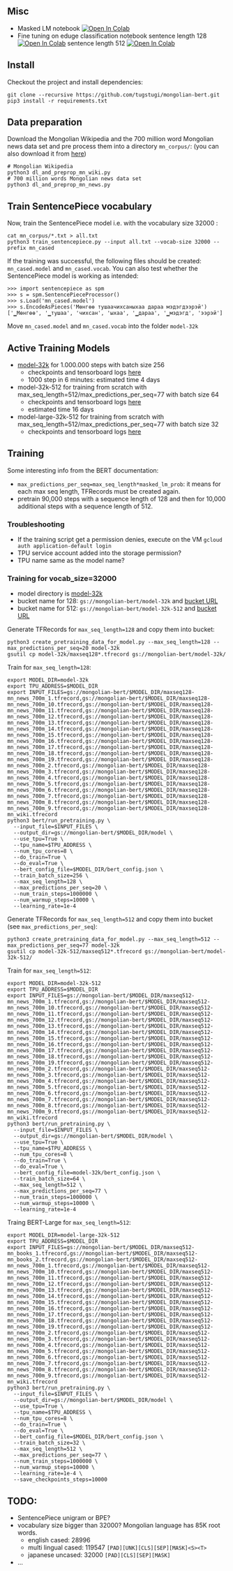 ## Misc

* Masked LM notebook [![Open In Colab](https://colab.research.google.com/assets/colab-badge.svg)](https://colab.research.google.com/github/tugstugi/mongolian-bert/blob/master/notebooks/MaskedLM.ipynb)
* Fine tuning on eduge classification notebook 
  sentence length 128 [![Open In Colab](https://colab.research.google.com/assets/colab-badge.svg)](https://colab.research.google.com/drive/10CLQcGpXfJ_MbkpfVHdzVORmow3M1xXr) 
  sentence length 512 [![Open In Colab](https://colab.research.google.com/assets/colab-badge.svg)](https://colab.research.google.com/drive/1CnGd2OnNDlxe6ZUjmOa7zg__CcKk5X85)

## Install

Checkout the project and install dependencies:
```
git clone --recursive https://github.com/tugstugi/mongolian-bert.git
pip3 install -r requirements.txt
```


## Data preparation

Download the Mongolian Wikipedia and the 700 million word Mongolian news data set and pre process them into a directory `mn_corpus/`:
(you can also download it from [here](https://www.dropbox.com/s/l4wldeuyzi0x26k/mn_corpus.tar.gz?dl=1))
```
# Mongolian Wikipedia
python3 dl_and_preprop_mn_wiki.py
# 700 million words Mongolian news data set
python3 dl_and_preprop_mn_news.py
```

## Train SentencePiece vocabulary

Now, train the SentencePiece model i.e. with the vocabulary size 32000 :
```
cat mn_corpus/*.txt > all.txt
python3 train_sentencepiece.py --input all.txt --vocab-size 32000 --prefix mn_cased
```
If the training was successful, the following files should be created: `mn_cased.model` and `mn_cased.vocab`.
You can also test whether the SentencePiece model is working as intended:
```
>>> import sentencepiece as spm
>>> s = spm.SentencePieceProcessor()
>>> s.Load('mn_cased.model')
>>> s.EncodeAsPieces('Мөнгөө тушаачихсаныхаа дараа мэдэгдээрэй')
['▁Мөнгөө', '▁тушаа', 'чихсан', 'ыхаа', '▁дараа', '▁мэдэгд', 'ээрэй']
```
Move `mn_cased.model` and `mn_cased.vocab` into the folder `model-32k`


## Active Training Models

* [model-32k](model-32k) for 1.000.000 steps with batch size 256
  * checkpoints and tensorboard logs [here](https://console.cloud.google.com/storage/browser/mongolian-bert/model-32k/model)
  * 1000 step in 6 minutes: estimated time 4 days
* model-32k-512 for training from scratch with max_seq_length=512/max_predictions_per_seq=77 with batch size 64
  * checkpoints and tensorboard logs [here](https://console.cloud.google.com/storage/browser/mongolian-bert/model-32k-512/model)
  * estimated time 16 days
* model-large-32k-512 for training from scratch with max_seq_length=512/max_predictions_per_seq=77 with batch size 32
  * checkpoints and tensorboard logs [here](https://console.cloud.google.com/storage/browser/mongolian-bert/model-large-32k-512/model)


## Training

Some interesting info from the BERT documentation:
* `max_predictions_per_seq=max_seq_length*masked_lm_prob`: it means for each max seq length, TFRecords must be created again.
* pretrain 90,000 steps with a sequence length of 128 and then for 10,000 additional steps with a sequence length of 512.


### Troubleshooting
* If the training script get a permission denies, execute on the VM `gcloud auth application-default login`
* TPU service account added into the storage permission?
* TPU name same as the model name?


### Training for vocab_size=32000
* model directory is [model-32k](model-32k)
* bucket name for 128: `gs://mongolian-bert/model-32k` and [bucket URL](https://console.cloud.google.com/storage/browser/mongolian-bert/model-32k)
* bucket name for 512: `gs://mongolian-bert/model-32k-512` and [bucket URL](https://console.cloud.google.com/storage/browser/mongolian-bert/model-32k-512)

Generate TFRecords for `max_seq_length=128` and copy them into bucket:
```
python3 create_pretraining_data_for_model.py --max_seq_length=128 --max_predictions_per_seq=20 model-32k
gsutil cp model-32k/maxseq128*.tfrecord gs://mongolian-bert/model-32k/
```

Train for `max_seq_length=128`:
```
export MODEL_DIR=model-32k
export TPU_ADDRESS=$MODEL_DIR
export INPUT_FILES=gs://mongolian-bert/$MODEL_DIR/maxseq128-mn_news_700m_1.tfrecord,gs://mongolian-bert/$MODEL_DIR/maxseq128-mn_news_700m_10.tfrecord,gs://mongolian-bert/$MODEL_DIR/maxseq128-mn_news_700m_11.tfrecord,gs://mongolian-bert/$MODEL_DIR/maxseq128-mn_news_700m_12.tfrecord,gs://mongolian-bert/$MODEL_DIR/maxseq128-mn_news_700m_13.tfrecord,gs://mongolian-bert/$MODEL_DIR/maxseq128-mn_news_700m_14.tfrecord,gs://mongolian-bert/$MODEL_DIR/maxseq128-mn_news_700m_15.tfrecord,gs://mongolian-bert/$MODEL_DIR/maxseq128-mn_news_700m_16.tfrecord,gs://mongolian-bert/$MODEL_DIR/maxseq128-mn_news_700m_17.tfrecord,gs://mongolian-bert/$MODEL_DIR/maxseq128-mn_news_700m_18.tfrecord,gs://mongolian-bert/$MODEL_DIR/maxseq128-mn_news_700m_19.tfrecord,gs://mongolian-bert/$MODEL_DIR/maxseq128-mn_news_700m_2.tfrecord,gs://mongolian-bert/$MODEL_DIR/maxseq128-mn_news_700m_3.tfrecord,gs://mongolian-bert/$MODEL_DIR/maxseq128-mn_news_700m_4.tfrecord,gs://mongolian-bert/$MODEL_DIR/maxseq128-mn_news_700m_5.tfrecord,gs://mongolian-bert/$MODEL_DIR/maxseq128-mn_news_700m_6.tfrecord,gs://mongolian-bert/$MODEL_DIR/maxseq128-mn_news_700m_7.tfrecord,gs://mongolian-bert/$MODEL_DIR/maxseq128-mn_news_700m_8.tfrecord,gs://mongolian-bert/$MODEL_DIR/maxseq128-mn_news_700m_9.tfrecord,gs://mongolian-bert/$MODEL_DIR/maxseq128-mn_wiki.tfrecord
python3 bert/run_pretraining.py \
  --input_file=$INPUT_FILES \
  --output_dir=gs://mongolian-bert/$MODEL_DIR/model \
  --use_tpu=True \
  --tpu_name=$TPU_ADDRESS \
  --num_tpu_cores=8 \
  --do_train=True \
  --do_eval=True \
  --bert_config_file=$MODEL_DIR/bert_config.json \
  --train_batch_size=256 \
  --max_seq_length=128 \
  --max_predictions_per_seq=20 \
  --num_train_steps=1000000 \
  --num_warmup_steps=10000 \
  --learning_rate=1e-4
```

Generate TFRecords for `max_seq_length=512` and copy them into bucket (see `max_predictions_per_seq`):
```
python3 create_pretraining_data_for_model.py --max_seq_length=512 --max_predictions_per_seq=77 model-32k
gsutil cp model-32k-512/maxseq512*.tfrecord gs://mongolian-bert/model-32k-512/
```
Train for `max_seq_length=512`:
```
export MODEL_DIR=model-32k-512
export TPU_ADDRESS=$MODEL_DIR
export INPUT_FILES=gs://mongolian-bert/$MODEL_DIR/maxseq512-mn_news_700m_1.tfrecord,gs://mongolian-bert/$MODEL_DIR/maxseq512-mn_news_700m_10.tfrecord,gs://mongolian-bert/$MODEL_DIR/maxseq512-mn_news_700m_11.tfrecord,gs://mongolian-bert/$MODEL_DIR/maxseq512-mn_news_700m_12.tfrecord,gs://mongolian-bert/$MODEL_DIR/maxseq512-mn_news_700m_13.tfrecord,gs://mongolian-bert/$MODEL_DIR/maxseq512-mn_news_700m_14.tfrecord,gs://mongolian-bert/$MODEL_DIR/maxseq512-mn_news_700m_15.tfrecord,gs://mongolian-bert/$MODEL_DIR/maxseq512-mn_news_700m_16.tfrecord,gs://mongolian-bert/$MODEL_DIR/maxseq512-mn_news_700m_17.tfrecord,gs://mongolian-bert/$MODEL_DIR/maxseq512-mn_news_700m_18.tfrecord,gs://mongolian-bert/$MODEL_DIR/maxseq512-mn_news_700m_19.tfrecord,gs://mongolian-bert/$MODEL_DIR/maxseq512-mn_news_700m_2.tfrecord,gs://mongolian-bert/$MODEL_DIR/maxseq512-mn_news_700m_3.tfrecord,gs://mongolian-bert/$MODEL_DIR/maxseq512-mn_news_700m_4.tfrecord,gs://mongolian-bert/$MODEL_DIR/maxseq512-mn_news_700m_5.tfrecord,gs://mongolian-bert/$MODEL_DIR/maxseq512-mn_news_700m_6.tfrecord,gs://mongolian-bert/$MODEL_DIR/maxseq512-mn_news_700m_7.tfrecord,gs://mongolian-bert/$MODEL_DIR/maxseq512-mn_news_700m_8.tfrecord,gs://mongolian-bert/$MODEL_DIR/maxseq512-mn_news_700m_9.tfrecord,gs://mongolian-bert/$MODEL_DIR/maxseq512-mn_wiki.tfrecord
python3 bert/run_pretraining.py \
  --input_file=$INPUT_FILES \
  --output_dir=gs://mongolian-bert/$MODEL_DIR/model \
  --use_tpu=True \
  --tpu_name=$TPU_ADDRESS \
  --num_tpu_cores=8 \
  --do_train=True \
  --do_eval=True \
  --bert_config_file=model-32k/bert_config.json \
  --train_batch_size=64 \
  --max_seq_length=512 \
  --max_predictions_per_seq=77 \
  --num_train_steps=1000000 \
  --num_warmup_steps=10000 \
  --learning_rate=1e-4
```

Traing BERT-Large for `max_seq_length=512`:
```
export MODEL_DIR=model-large-32k-512
export TPU_ADDRESS=$MODEL_DIR
export INPUT_FILES=gs://mongolian-bert/$MODEL_DIR/maxseq512-mn_books_1.tfrecord,gs://mongolian-bert/$MODEL_DIR/maxseq512-mn_books_2.tfrecord,gs://mongolian-bert/$MODEL_DIR/maxseq512-mn_news_700m_1.tfrecord,gs://mongolian-bert/$MODEL_DIR/maxseq512-mn_news_700m_10.tfrecord,gs://mongolian-bert/$MODEL_DIR/maxseq512-mn_news_700m_11.tfrecord,gs://mongolian-bert/$MODEL_DIR/maxseq512-mn_news_700m_12.tfrecord,gs://mongolian-bert/$MODEL_DIR/maxseq512-mn_news_700m_13.tfrecord,gs://mongolian-bert/$MODEL_DIR/maxseq512-mn_news_700m_14.tfrecord,gs://mongolian-bert/$MODEL_DIR/maxseq512-mn_news_700m_15.tfrecord,gs://mongolian-bert/$MODEL_DIR/maxseq512-mn_news_700m_16.tfrecord,gs://mongolian-bert/$MODEL_DIR/maxseq512-mn_news_700m_17.tfrecord,gs://mongolian-bert/$MODEL_DIR/maxseq512-mn_news_700m_18.tfrecord,gs://mongolian-bert/$MODEL_DIR/maxseq512-mn_news_700m_19.tfrecord,gs://mongolian-bert/$MODEL_DIR/maxseq512-mn_news_700m_2.tfrecord,gs://mongolian-bert/$MODEL_DIR/maxseq512-mn_news_700m_3.tfrecord,gs://mongolian-bert/$MODEL_DIR/maxseq512-mn_news_700m_4.tfrecord,gs://mongolian-bert/$MODEL_DIR/maxseq512-mn_news_700m_5.tfrecord,gs://mongolian-bert/$MODEL_DIR/maxseq512-mn_news_700m_6.tfrecord,gs://mongolian-bert/$MODEL_DIR/maxseq512-mn_news_700m_7.tfrecord,gs://mongolian-bert/$MODEL_DIR/maxseq512-mn_news_700m_8.tfrecord,gs://mongolian-bert/$MODEL_DIR/maxseq512-mn_news_700m_9.tfrecord,gs://mongolian-bert/$MODEL_DIR/maxseq512-mn_wiki.tfrecord
python3 bert/run_pretraining.py \
  --input_file=$INPUT_FILES \
  --output_dir=gs://mongolian-bert/$MODEL_DIR/model \
  --use_tpu=True \
  --tpu_name=$TPU_ADDRESS \
  --num_tpu_cores=8 \
  --do_train=True \
  --do_eval=True \
  --bert_config_file=$MODEL_DIR/bert_config.json \
  --train_batch_size=32 \
  --max_seq_length=512 \
  --max_predictions_per_seq=77 \
  --num_train_steps=1000000 \
  --num_warmup_steps=10000 \
  --learning_rate=1e-4 \
  --save_checkpoints_steps=10000
```


## TODO:
* SentencePiece unigram or BPE?
* vocabulary size bigger than 32000? Mongolian language has 85K root words.
  * english cased: 28996
  * multi lingual cased: 119547 `[PAD][UNK][CLS][SEP][MASK]<S><T>`
  * japanese uncased: 32000 `[PAD][CLS][SEP][MASK]`
* ...
